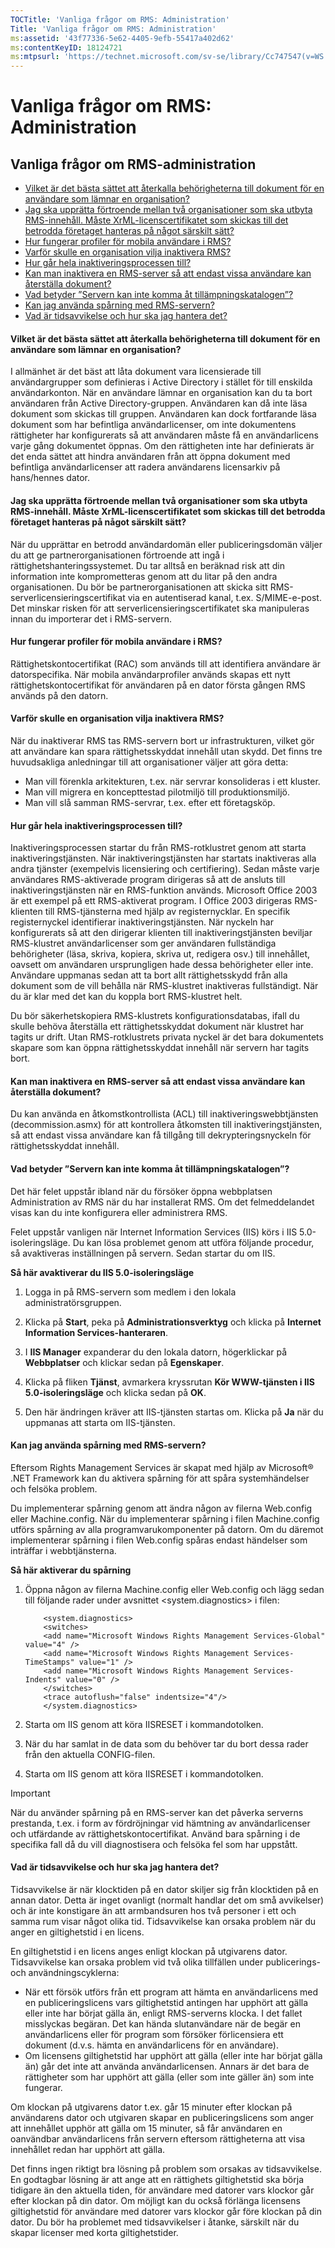 ```yaml
---
TOCTitle: 'Vanliga frågor om RMS: Administration'
Title: 'Vanliga frågor om RMS: Administration'
ms:assetid: '43f77336-5e62-4405-9efb-55417a402d62'
ms:contentKeyID: 18124721
ms:mtpsurl: 'https://technet.microsoft.com/sv-se/library/Cc747547(v=WS.10)'
---
```


Vanliga frågor om RMS: Administration
=====================================

Vanliga frågor om RMS-administration
------------------------------------

-   [Vilket är det bästa sättet att återkalla behörigheterna till dokument för en användare som lämnar en organisation?](#bkmk_1)
-   [Jag ska upprätta förtroende mellan två organisationer som ska utbyta RMS-innehåll. Måste XrML-licenscertifikatet som skickas till det betrodda företaget hanteras på något särskilt sätt?](#bkmk_2)
-   [Hur fungerar profiler för mobila användare i RMS?](#bkmk_3)
-   [Varför skulle en organisation vilja inaktivera RMS?](#bkmk_4)
-   [Hur går hela inaktiveringsprocessen till?](#bkmk_5)
-   [Kan man inaktivera en RMS-server så att endast vissa användare kan återställa dokument?](#bkmk_6)
-   [Vad betyder ”Servern kan inte komma åt tillämpningskatalogen”?](#bkmk_7)
-   [Kan jag använda spårning med RMS-servern?](#bkmk_8)
-   [Vad är tidsavvikelse och hur ska jag hantera det?](#bkmk_9)

<span id="BKMK_1"></span>
#### Vilket är det bästa sättet att återkalla behörigheterna till dokument för en användare som lämnar en organisation?

I allmänhet är det bäst att låta dokument vara licensierade till användargrupper som definieras i Active Directory i stället för till enskilda användarkonton. När en användare lämnar en organisation kan du ta bort användaren från Active Directory-gruppen. Användaren kan då inte läsa dokument som skickas till gruppen. Användaren kan dock fortfarande läsa dokument som har befintliga användarlicenser, om inte dokumentens rättigheter har konfigurerats så att användaren måste få en användarlicens varje gång dokumentet öppnas. Om den rättigheten inte har definierats är det enda sättet att hindra användaren från att öppna dokument med befintliga användarlicenser att radera användarens licensarkiv på hans/hennes dator.

<span id="BKMK_2"></span>
#### Jag ska upprätta förtroende mellan två organisationer som ska utbyta RMS-innehåll. Måste XrML-licenscertifikatet som skickas till det betrodda företaget hanteras på något särskilt sätt?

När du upprättar en betrodd användardomän eller publiceringsdomän väljer du att ge partnerorganisationen förtroende att ingå i rättighetshanteringssystemet. Du tar alltså en beräknad risk att din information inte komprometteras genom att du litar på den andra organisationen. Du bör be partnerorganisationen att skicka sitt RMS-serverlicensieringscertifikat via en autentiserad kanal, t.ex. S/MIME-e-post. Det minskar risken för att serverlicensieringscertifikatet ska manipuleras innan du importerar det i RMS-servern.

<span id="BKMK_3"></span>
#### Hur fungerar profiler för mobila användare i RMS?

Rättighetskontocertifikat (RAC) som används till att identifiera användare är datorspecifika. När mobila användarprofiler används skapas ett nytt rättighetskontocertifikat för användaren på en dator första gången RMS används på den datorn.

<span id="BKMK_4"></span>
#### Varför skulle en organisation vilja inaktivera RMS?

När du inaktiverar RMS tas RMS-servern bort ur infrastrukturen, vilket gör att användare kan spara rättighetsskyddat innehåll utan skydd. Det finns tre huvudsakliga anledningar till att organisationer väljer att göra detta:

-   Man vill förenkla arkitekturen, t.ex. när servrar konsolideras i ett kluster.
-   Man vill migrera en koncepttestad pilotmiljö till produktionsmiljö.
-   Man vill slå samman RMS-servrar, t.ex. efter ett företagsköp.

<span id="BKMK_5"></span>
#### Hur går hela inaktiveringsprocessen till?

Inaktiveringsprocessen startar du från RMS-rotklustret genom att starta inaktiveringstjänsten. När inaktiveringstjänsten har startats inaktiveras alla andra tjänster (exempelvis licensiering och certifiering). Sedan måste varje användares RMS-aktiverade program dirigeras så att de ansluts till inaktiveringstjänsten när en RMS-funktion används. Microsoft Office 2003 är ett exempel på ett RMS-aktiverat program. I Office 2003 dirigeras RMS-klienten till RMS-tjänsterna med hjälp av registernycklar. En specifik registernyckel identifierar inaktiveringstjänsten. När nyckeln har konfigurerats så att den dirigerar klienten till inaktiveringstjänsten beviljar RMS-klustret användarlicenser som ger användaren fullständiga behörigheter (läsa, skriva, kopiera, skriva ut, redigera osv.) till innehållet, oavsett om användaren ursprungligen hade dessa behörigheter eller inte. Användare uppmanas sedan att ta bort allt rättighetsskydd från alla dokument som de vill behålla när RMS-klustret inaktiveras fullständigt. När du är klar med det kan du koppla bort RMS-klustret helt.

Du bör säkerhetskopiera RMS-klustrets konfigurationsdatabas, ifall du skulle behöva återställa ett rättighetsskyddat dokument när klustret har tagits ur drift. Utan RMS-rotklustrets privata nyckel är det bara dokumentets skapare som kan öppna rättighetsskyddat innehåll när servern har tagits bort.

<span id="BKMK_6"></span>
#### Kan man inaktivera en RMS-server så att endast vissa användare kan återställa dokument?

Du kan använda en åtkomstkontrollista (ACL) till inaktiveringswebbtjänsten (decommission.asmx) för att kontrollera åtkomsten till inaktiveringstjänsten, så att endast vissa användare kan få tillgång till dekrypteringsnyckeln för rättighetsskyddat innehåll.

<span id="BKMK_7"></span>
#### Vad betyder ”Servern kan inte komma åt tillämpningskatalogen”?

Det här felet uppstår ibland när du försöker öppna webbplatsen Administration av RMS när du har installerat RMS. Om det felmeddelandet visas kan du inte konfigurera eller administrera RMS.

Felet uppstår vanligen när Internet Information Services (IIS) körs i IIS 5.0-isoleringsläge. Du kan lösa problemet genom att utföra följande procedur, så avaktiveras inställningen på servern. Sedan startar du om IIS.

**Så här avaktiverar du IIS 5.0-isoleringsläge**
1.  Logga in på RMS-servern som medlem i den lokala administratörsgruppen.

2.  Klicka på **Start**, peka på **Administrationsverktyg** och klicka på **Internet Information Services-hanteraren**.

3.  I **IIS Manager** expanderar du den lokala datorn, högerklickar på **Webbplatser** och klickar sedan på **Egenskaper**.

4.  Klicka på fliken **Tjänst**, avmarkera kryssrutan **Kör WWW-tjänsten i IIS 5.0-isoleringsläge** och klicka sedan på **OK**.

5.  Den här ändringen kräver att IIS-tjänsten startas om. Klicka på **Ja** när du uppmanas att starta om IIS-tjänsten.

<span id="BKMK_8"></span>
#### Kan jag använda spårning med RMS-servern?

Eftersom Rights Management Services är skapat med hjälp av Microsoft® .NET Framework kan du aktivera spårning för att spåra systemhändelser och felsöka problem.

Du implementerar spårning genom att ändra någon av filerna Web.config eller Machine.config. När du implementerar spårning i filen Machine.config utförs spårning av alla programvarukomponenter på datorn. Om du däremot implementerar spårning i filen Web.config spåras endast händelser som inträffar i webbtjänsterna.

**Så här aktiverar du spårning**
1.  Öppna någon av filerna Machine.config eller Web.config och lägg sedan till följande rader under avsnittet &lt;system.diagnostics&gt; i filen:

    ```
        <system.diagnostics>
        <switches>
        <add name="Microsoft Windows Rights Management Services-Global" value="4" />
        <add name="Microsoft Windows Rights Management Services-TimeStamps" value="1" /> 
        <add name="Microsoft Windows Rights Management Services-Indents" value="0" /> 
        </switches>
        <trace autoflush="false" indentsize="4"/>
        </system.diagnostics>
    ```
    
2.  Starta om IIS genom att köra IISRESET i kommandotolken.

3.  När du har samlat in de data som du behöver tar du bort dessa rader från den aktuella CONFIG-filen.

4.  Starta om IIS genom att köra IISRESET i kommandotolken.

> [!IMPORTANT]  
> När du använder spårning på en RMS-server kan det påverka serverns prestanda, t.ex. i form av fördröjningar vid hämtning av användarlicenser och utfärdande av rättighetskontocertifikat. Använd bara spårning i de specifika fall då du vill diagnostisera och felsöka fel som har uppstått.

<span id="BKMK_9"></span>
#### Vad är tidsavvikelse och hur ska jag hantera det?

Tidsavvikelse är när klocktiden på en dator skiljer sig från klocktiden på en annan dator. Detta är inget ovanligt (normalt handlar det om små avvikelser) och är inte konstigare än att armbandsuren hos två personer i ett och samma rum visar något olika tid. Tidsavvikelse kan orsaka problem när du anger en giltighetstid i en licens.

En giltighetstid i en licens anges enligt klockan på utgivarens dator. Tidsavvikelse kan orsaka problem vid två olika tillfällen under publicerings- och användningscyklerna:

-   När ett försök utförs från ett program att hämta en användarlicens med en publiceringslicens vars giltighetstid antingen har upphört att gälla eller inte har börjat gälla än, enligt RMS-serverns klocka. I det fallet misslyckas begäran. Det kan hända slutanvändare när de begär en användarlicens eller för program som försöker förlicensiera ett dokument (d.v.s. hämta en användarlicens för en användare).
-   Om licensens giltighetstid har upphört att gälla (eller inte har börjat gälla än) går det inte att använda användarlicensen. Annars är det bara de rättigheter som har upphört att gälla (eller som inte gäller än) som inte fungerar.

Om klockan på utgivarens dator t.ex. går 15 minuter efter klockan på användarens dator och utgivaren skapar en publiceringslicens som anger att innehållet upphör att gälla om 15 minuter, så får användaren en oanvändbar användarlicens från servern eftersom rättigheterna att visa innehållet redan har upphört att gälla.

Det finns ingen riktigt bra lösning på problem som orsakas av tidsavvikelse. En godtagbar lösning är att ange att en rättighets giltighetstid ska börja tidigare än den aktuella tiden, för användare med datorer vars klockor går efter klockan på din dator. Om möjligt kan du också förlänga licensens giltighetstid för användare med datorer vars klockor går före klockan på din dator. Du bör ha problemet med tidsavvikelser i åtanke, särskilt när du skapar licenser med korta giltighetstider.
